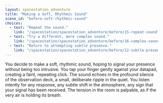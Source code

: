 ```yaml
---
layout: spacestation_adventure
title: "Making a Soft, Rhythmic Sound"
scene_id: "before-soft-rhythmic-sound"
choices:
  - text: "Repeat the sound."
    link: "/spacestation/spacestation_adventure/before/15-repeat-sound"
  - text: "Try a different, more complex sound."
    link: "/spacestation/spacestation_adventure/before/16-complex-sound"
  - text: "Return to attempting subtle presence."
    link: "/spacestation/spacestation_adventure/before/12-subtle-presence"
---
```


You decide to make a soft, rhythmic sound, hoping to signal your presence without being too intrusive. You tap your finger gently against your datapad, creating a faint, repeating click. The sound echoes in the profound silence of the observation deck, a small, deliberate ripple in the quiet. You listen intently for any response, any subtle shift in the atmosphere, any sign that your signal has been received. The tension in the room is palpable, as if the very air is holding its breath.
